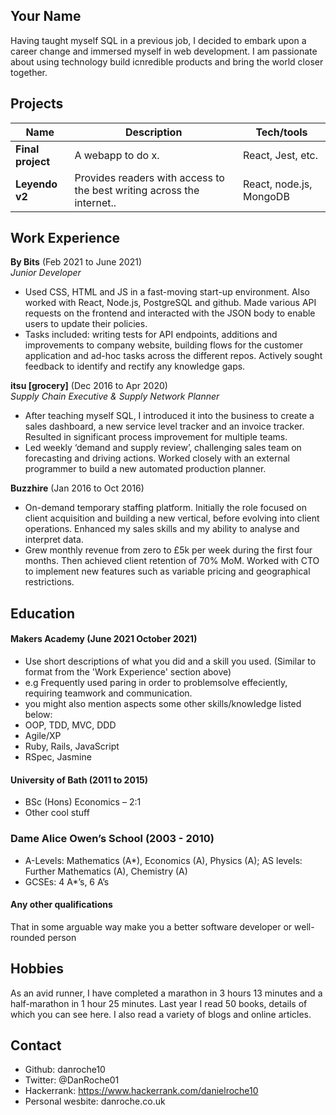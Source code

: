 ## Your Name

Having taught myself SQL in a previous job, I decided to embark upon a career change and immersed myself in web development. I am passionate about using technology build icnredible products and bring the world closer together.
## Projects

| Name                         | Description                                                             | Tech/tools                           |
| ---------------------------- | ----------------------------------------------------------------------- | ------------------------------------ |
| **Final project**            | A webapp to do x.                                                       | React, Jest, etc.                    |
| **Leyendo v2**               | Provides readers with access to the best writing across the internet..  | React, node.js, MongoDB            |

## Work Experience

**By Bits** (Feb 2021 to June 2021)  
_Junior Developer_

- Used CSS, HTML and JS in a fast-moving start-up environment. Also worked with React, Node.js, PostgreSQL and github. Made various API requests on the frontend and interacted with the JSON body to enable users to update their policies.
- Tasks included: writing tests for API endpoints, additions and improvements to company website, building flows for the customer application and ad-hoc tasks    across the different repos. Actively sought feedback to identify and rectify any knowledge gaps.


**itsu [grocery]** (Dec 2016 to Apr 2020)  
_Supply Chain Executive & Supply Network Planner_

- After teaching myself SQL, I introduced it into the business to create a sales dashboard, a new service level tracker and an invoice tracker. Resulted in significant process improvement for multiple teams.
- Led weekly ‘demand and supply review’, challenging sales team on forecasting and driving actions. Worked closely with an external programmer to build a new automated production planner.

**Buzzhire** (Jan 2016 to Oct 2016)

- On-demand temporary staffing platform. Initially the role focused on client acquisition and building a new vertical, before evolving into client operations. Enhanced my sales skills and my ability to analyse and interpret data. 
- Grew monthly revenue from zero to £5k per week during the first four months. Then achieved client retention of 70% MoM. Worked with CTO to implement new features such as variable pricing and geographical restrictions.


## Education

#### Makers Academy (June 2021 October 2021)
- Use short descriptions of what you did and a skill you used. (Similar to format from the 'Work Experience' section above)
- e.g Frequently used paring in order to problemsolve effeciently, requiring teamwork and communication.
- you might also mention aspects some other skills/knowledge listed below: 
- OOP, TDD, MVC, DDD
- Agile/XP
- Ruby, Rails, JavaScript
- RSpec, Jasmine

#### University of Bath (2011 to 2015)

- BSc (Hons) Economics – 2:1
- Other cool stuff

### Dame Alice Owen’s School (2003 - 2010)                                                                                                                                        
- A-Levels: Mathematics (A*), Economics (A), Physics (A); AS levels: Further Mathematics (A), Chemistry (A)
- GCSEs: 4 A*’s, 6 A’s	

#### Any other qualifications

That in some arguable way make you a better software developer or well-rounded person

## Hobbies

As an avid runner, I have completed a marathon in 3 hours 13 minutes and a half-marathon in 1 hour 25 minutes.
Last year I read 50 books, details of which you can see here. I also read a variety of blogs and online articles.

## Contact
- Github: danroche10
- Twitter: @DanRoche01
- Hackerrank: https://www.hackerrank.com/danielroche10
- Personal wesbite: danroche.co.uk
